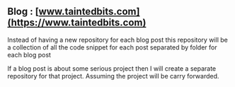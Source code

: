 ## Blog : [www.taintedbits.com](https://www.taintedbits.com)

Instead of having a new repository for each blog post this repository will be a collection of all the code snippet for each post separated by folder for each blog post

If a blog post is about some serious project then I will create a separate repository for that project. Assuming the project will be carry forwarded.

